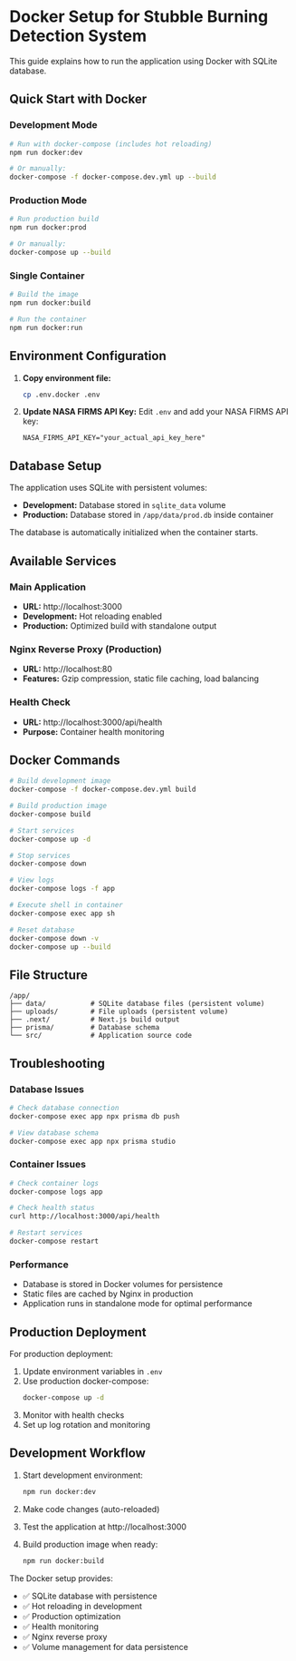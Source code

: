 # Docker Setup for Stubble Burning Detection System

This guide explains how to run the application using Docker with SQLite database.

## Quick Start with Docker

### Development Mode
```bash
# Run with docker-compose (includes hot reloading)
npm run docker:dev

# Or manually:
docker-compose -f docker-compose.dev.yml up --build
```

### Production Mode
```bash
# Run production build
npm run docker:prod

# Or manually:
docker-compose up --build
```

### Single Container
```bash
# Build the image
npm run docker:build

# Run the container
npm run docker:run
```

## Environment Configuration

1. **Copy environment file:**
   ```bash
   cp .env.docker .env
   ```

2. **Update NASA FIRMS API Key:**
   Edit `.env` and add your NASA FIRMS API key:
   ```env
   NASA_FIRMS_API_KEY="your_actual_api_key_here"
   ```

## Database Setup

The application uses SQLite with persistent volumes:

- **Development:** Database stored in `sqlite_data` volume
- **Production:** Database stored in `/app/data/prod.db` inside container

The database is automatically initialized when the container starts.

## Available Services

### Main Application
- **URL:** http://localhost:3000
- **Development:** Hot reloading enabled
- **Production:** Optimized build with standalone output

### Nginx Reverse Proxy (Production)
- **URL:** http://localhost:80
- **Features:** Gzip compression, static file caching, load balancing

### Health Check
- **URL:** http://localhost:3000/api/health
- **Purpose:** Container health monitoring

## Docker Commands

```bash
# Build development image
docker-compose -f docker-compose.dev.yml build

# Build production image  
docker-compose build

# Start services
docker-compose up -d

# Stop services
docker-compose down

# View logs
docker-compose logs -f app

# Execute shell in container
docker-compose exec app sh

# Reset database
docker-compose down -v
docker-compose up --build
```

## File Structure

```
/app/
├── data/           # SQLite database files (persistent volume)
├── uploads/        # File uploads (persistent volume)  
├── .next/          # Next.js build output
├── prisma/         # Database schema
└── src/            # Application source code
```

## Troubleshooting

### Database Issues
```bash
# Check database connection
docker-compose exec app npx prisma db push

# View database schema
docker-compose exec app npx prisma studio
```

### Container Issues
```bash
# Check container logs
docker-compose logs app

# Check health status
curl http://localhost:3000/api/health

# Restart services
docker-compose restart
```

### Performance
- Database is stored in Docker volumes for persistence
- Static files are cached by Nginx in production
- Application runs in standalone mode for optimal performance

## Production Deployment

For production deployment:

1. Update environment variables in `.env`
2. Use production docker-compose:
   ```bash
   docker-compose up -d
   ```
3. Monitor with health checks
4. Set up log rotation and monitoring

## Development Workflow

1. Start development environment:
   ```bash
   npm run docker:dev
   ```

2. Make code changes (auto-reloaded)

3. Test the application at http://localhost:3000

4. Build production image when ready:
   ```bash
   npm run docker:build
   ```

The Docker setup provides:
- ✅ SQLite database with persistence
- ✅ Hot reloading in development  
- ✅ Production optimization
- ✅ Health monitoring
- ✅ Nginx reverse proxy
- ✅ Volume management for data persistence